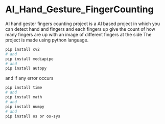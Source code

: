 # AI_Hand_Gesture_FingerCounting

AI hand gester fingers counting project is a AI based project in which you can detect hand and fingers and each fingers up give the count of how many fingers are up with an image of different fingers at the side The project is made using python language.


```bash
pip install cv2
# and
pip install mediapipe
# and 
pip install autopy
```
and if any error occurs
```bash
pip install time
# and
pip install math
# and 
pip install numpy
# and
pip install os or os-sys
```
